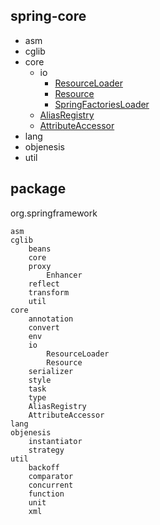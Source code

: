 ## spring-core
* asm
* cglib
* core
  * io
    * [ResourceLoader](/20-framework/src/spring/spring-core/core/io/ResourceLoader.md)
    * [Resource](/20-framework/src/spring/spring-core/core/io/Resource.md)
    * [SpringFactoriesLoader](/20-framework/src/spring/spring-core/core/io/SpringFactoriesLoader.md)
  * [AliasRegistry](/20-framework/src/spring/spring-core/core/AliasRegistry.md)
  * [AttributeAccessor](/20-framework/src/spring/spring-core/core/AttributeAccessor.md)  
* lang
* objenesis
* util

## package
org.springframework
```
asm
cglib
    beans
    core
    proxy
        Enhancer
    reflect
    transform
    util
core
    annotation
    convert
    env
    io
        ResourceLoader
        Resource
    serializer
    style
    task
    type
    AliasRegistry
    AttributeAccessor
lang
objenesis
    instantiator
    strategy
util
    backoff
    comparator
    concurrent
    function
    unit
    xml
```
